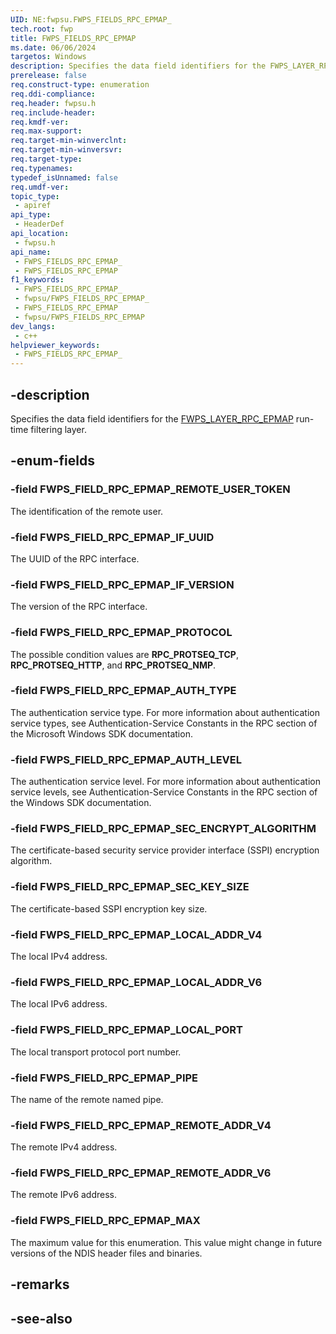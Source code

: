 ```yaml
---
UID: NE:fwpsu.FWPS_FIELDS_RPC_EPMAP_
tech.root: fwp
title: FWPS_FIELDS_RPC_EPMAP
ms.date: 06/06/2024
targetos: Windows
description: Specifies the data field identifiers for the FWPS_LAYER_RPC_EPMAP run-time filtering layer.
prerelease: false
req.construct-type: enumeration
req.ddi-compliance: 
req.header: fwpsu.h
req.include-header: 
req.kmdf-ver: 
req.max-support: 
req.target-min-winverclnt: 
req.target-min-winversvr: 
req.target-type: 
req.typenames: 
typedef_isUnnamed: false
req.umdf-ver: 
topic_type:
 - apiref
api_type:
 - HeaderDef
api_location:
 - fwpsu.h
api_name:
 - FWPS_FIELDS_RPC_EPMAP_
 - FWPS_FIELDS_RPC_EPMAP
f1_keywords:
 - FWPS_FIELDS_RPC_EPMAP_
 - fwpsu/FWPS_FIELDS_RPC_EPMAP_
 - FWPS_FIELDS_RPC_EPMAP
 - fwpsu/FWPS_FIELDS_RPC_EPMAP
dev_langs:
 - c++
helpviewer_keywords:
 - FWPS_FIELDS_RPC_EPMAP_
---
```


## -description

Specifies the data field identifiers for the [FWPS_LAYER_RPC_EPMAP](./ne-fwpsu-fwps_builtin_layers.md) run-time filtering layer.

## -enum-fields

### -field FWPS_FIELD_RPC_EPMAP_REMOTE_USER_TOKEN

The identification of the remote user.

### -field FWPS_FIELD_RPC_EPMAP_IF_UUID

The UUID of the RPC interface.

### -field FWPS_FIELD_RPC_EPMAP_IF_VERSION

The version of the RPC interface.

### -field FWPS_FIELD_RPC_EPMAP_PROTOCOL

The possible condition values are **RPC_PROTSEQ_TCP**, **RPC_PROTSEQ_HTTP**, and **RPC_PROTSEQ_NMP**.

### -field FWPS_FIELD_RPC_EPMAP_AUTH_TYPE

The authentication service type. For more information about authentication service types, see
Authentication-Service Constants in the RPC section of the Microsoft Windows SDK documentation.

### -field FWPS_FIELD_RPC_EPMAP_AUTH_LEVEL

The authentication service level. For more information about authentication service levels, see
Authentication-Service Constants in the RPC section of the Windows SDK documentation.

### -field FWPS_FIELD_RPC_EPMAP_SEC_ENCRYPT_ALGORITHM

The certificate-based security service provider interface (SSPI) encryption algorithm.

### -field FWPS_FIELD_RPC_EPMAP_SEC_KEY_SIZE

The certificate-based SSPI encryption key size.

### -field FWPS_FIELD_RPC_EPMAP_LOCAL_ADDR_V4

The local IPv4 address.

### -field FWPS_FIELD_RPC_EPMAP_LOCAL_ADDR_V6

The local IPv6 address.

### -field FWPS_FIELD_RPC_EPMAP_LOCAL_PORT

The local transport protocol port number.

### -field FWPS_FIELD_RPC_EPMAP_PIPE

The name of the remote named pipe.

### -field FWPS_FIELD_RPC_EPMAP_REMOTE_ADDR_V4

The remote IPv4 address.

### -field FWPS_FIELD_RPC_EPMAP_REMOTE_ADDR_V6

The remote IPv6 address.

### -field FWPS_FIELD_RPC_EPMAP_MAX

The maximum value for this enumeration. This value might change in future versions of the NDIS
header files and binaries.

## -remarks

## -see-also
